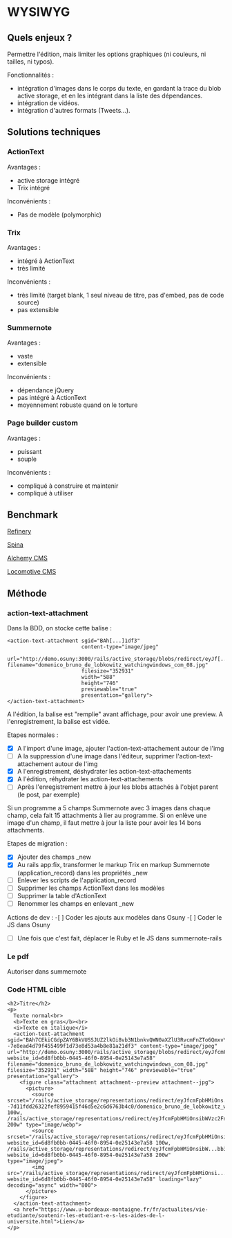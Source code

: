 # WYSIWYG

## Quels enjeux ?

Permettre l'édition, mais limiter les options graphiques (ni couleurs, ni tailles, ni typos).

Fonctionnalités :
- intégration d'images dans le corps du texte, en gardant la trace du blob active storage, et en les intégrant dans la liste des dépendances.
- intégration de vidéos.
- intégration d'autres formats (Tweets...).

## Solutions techniques

### ActionText

Avantages :
- active storage intégré
- Trix intégré

Inconvénients :
- Pas de modèle (polymorphic)

### Trix

Avantages :
- intégré à ActionText
- très limité

Inconvénients :
- très limité (target blank, 1 seul niveau de titre, pas d'embed, pas de code source)
- pas extensible

### Summernote

Avantages :
- vaste
- extensible

Inconvénients :
- dépendance jQuery
- pas intégré à ActionText
- moyennement robuste quand on le torture

### Page builder custom

Avantages :
- puissant
- souple

Inconvénients :
- compliqué à construire et maintenir
- compliqué à utiliser


## Benchmark

[Refinery](https://www.refinerycms.com/)


[Spina](https://spinacms.com/)


[Alchemy CMS](https://alchemy-cms.com/)


[Locomotive CMS](https://www.locomotivecms.com/)


## Méthode

### action-text-attachment

Dans la BDD, on stocke cette balise :
```
<action-text-attachment sgid="BAh[...]1df3"
                        content-type="image/jpeg"
                        url="http://demo.osuny:3000/rails/active_storage/blobs/redirect/eyJf[...]0f4a1/domenico_bruno_de_lobkowitz_watchingwindows_com_08.jpg" filename="domenico_bruno_de_lobkowitz_watchingwindows_com_08.jpg"
                        filesize="352931"
                        width="588"
                        height="746"
                        previewable="true"
                        presentation="gallery">
</action-text-attachment>
```

A l'édition, la balise est "remplie" avant affichage, pour avoir une preview.
A l'enregistrement, la balise est vidée.

Etapes normales :
-[x] A l'import d'une image, ajouter l'action-text-attachement autour de l'img
-[ ] A la suppression d'une image dans l'éditeur, supprimer l'action-text-attachement autour de l'img
-[x] A l'enregistrement, déshydrater les action-text-attachements
-[x] A l'édition, réhydrater les action-text-attachements
-[ ] Après l'enregistrement mettre à jour les blobs attachés à l'objet parent (le post, par exemple)

Si un programme a 5 champs Summernote avec 3 images dans chaque champ, cela fait 15 attachments à lier au programme.
Si on enlève une image d'un champ, il faut mettre à jour la liste pour avoir les 14 bons attachments.

Etapes de migration :
-[x] Ajouter des champs _new
-[x] Au rails app:fix, transformer le markup Trix en markup Summernote (application_record) dans les propriétés _new
-[ ] Enlever les scripts de l'application_record
-[ ] Supprimer les champs ActionText dans les modèles
-[ ] Supprimer la table d'ActionText
-[ ] Renommer les champs en enlevant _new

Actions de dev :
-[ ] Coder les ajouts aux modèles dans Osuny
-[ ] Coder le JS dans Osuny
-[ ] Une fois que c'est fait, déplacer le Ruby et le JS dans summernote-rails

### Le pdf

Autoriser dans summernote

### Code HTML cible

```
<h2>Titre</h2>
<p>
  Texte normal<br>
  <b>Texte en gras</b><br>
  <i>Texte en italique</i>
  <action-text-attachment sgid="BAh7CEkiCGdpZAY6BkVUSSJUZ2lkOi8vb3N1bnkvQWN0aXZlU3RvcmFnZTo6QmxvYi9hYWUyNDI5OC1kNDE2LTQ2YWMtYTRlNS02ZjY4ZGU2MjFiZDE_ZXhwaXJlc19pbgY7AFRJIgxwdXJwb3NlBjsAVEkiD2F0dGFjaGFibGUGOwBUSSIPZXhwaXJlc19hdAY7AFQw--7e8ead4d79f455499f1d73e8d53a4b8e81a21df3" content-type="image/jpeg" url="http://demo.osuny:3000/rails/active_storage/blobs/redirect/eyJfcmFpbHMiOnsibW...df8140070f4a1/domenico_bruno_de_lobkowitz_watchingwindows_com_08.jpg?website_id=6d8fb0bb-0445-46f0-8954-0e25143e7a58" filename="domenico_bruno_de_lobkowitz_watchingwindows_com_08.jpg" filesize="352931" width="588" height="746" previewable="true" presentation="gallery">
    <figure class="attachment attachment--preview attachment--jpg">
      <picture>
        <source srcset="/rails/active_storage/representations/redirect/eyJfcmFpbHMiOns...XJpYXRpb24ifX0=--7d11fdd26322fef8959415f46d5e2c6d6763b4c0/domenico_bruno_de_lobkowitz_watchingwindows_com_08.jpg 100w, /rails/active_storage/representations/redirect/eyJfcmFpbHMiOnsibWVzc2FnZSI6IkJBaE...527eb11f95949a389acb1c/domenico_bruno_de_lobkowitz_watchingwindows_com_08.jpg 200w" type="image/webp">
        <source srcset="/rails/active_storage/representations/redirect/eyJfcmFpbHMiOnsibW...9fd77765da7c4f647d453b2/domenico_bruno_de_lobkowitz_watchingwindows_com_08.jpg?website_id=6d8fb0bb-0445-46f0-8954-0e25143e7a58 100w, /rails/active_storage/representations/redirect/eyJfcmFpbHMiOnsibW...bb3bc14127bc06ce0d1e32/domenico_bruno_de_lobkowitz_watchingwindows_com_08.jpg?website_id=6d8fb0bb-0445-46f0-8954-0e25143e7a58 200w" type="image/jpeg">
        <img src="/rails/active_storage/representations/redirect/eyJfcmFpbHMiOnsi...190ffccd8/domenico_bruno_de_lobkowitz_watchingwindows_com_08.jpg?website_id=6d8fb0bb-0445-46f0-8954-0e25143e7a58" loading="lazy" decoding="async" width="800">
      </picture>
    </figure>
  </action-text-attachment>
  <a href="https://www.u-bordeaux-montaigne.fr/fr/actualites/vie-etudiante/soutenir-les-etudiant-e-s-les-aides-de-l-universite.html">Lien</a>
</p>
```
